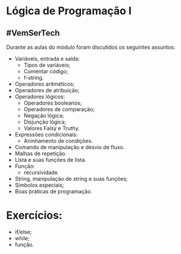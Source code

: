 # Lógica de Programação I
## #VemSerTech

Durante as aulas do módulo foram discutidos os seguintes assuntos:
- Variáveis, entrada e saída:
  - Tipos de variáveis;
  - Comentar código;
  - f-string.
- Operadores aritméticos;
- Operadores de atribuição;
- Operadores lógicos:
  - Operadores booleanos;
  - Operadores de comparação;
  - Negação lógica;
  - Disjunção lógica;
  - Valores Falsy e Truthy.
- Expressões condicionais:
  - Aninhamento de condições.
- Comando de manipulação e desvio de fluxo.
- Malhas de repetição.
- Lista e suas funções de lista.
- Função:
  - recursividade.
- String, manipulação de string e suas funções;
- Símbolos especiais;
- Boas práticas de programação.

# Exercícios:
- if/else;
- while;
- função.
